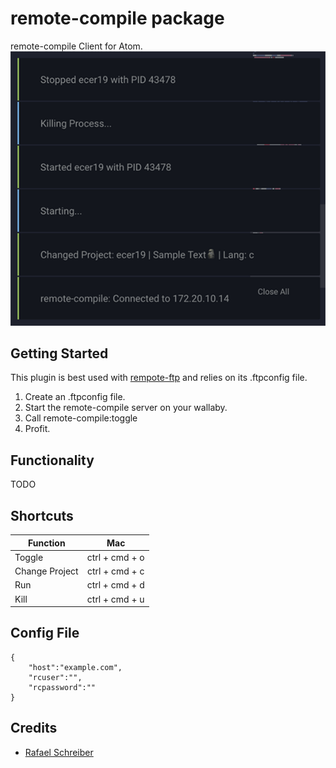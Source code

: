 # remote-compile package

remote-compile Client for Atom.
![rc-preview](./screen/overview.png)

## Getting Started
This plugin is best used with [rempote-ftp](https://github.com//icetee/remote-ftp) and relies on its .ftpconfig file.

1. Create an .ftpconfig file.
2. Start the remote-compile server on your wallaby.
3. Call remote-compile:toggle
4. Profit.

## Functionality
TODO

## Shortcuts
|       Function    |       Mac        |
|-----------        | :--------------: |
| Toggle            |  ctrl + cmd + o  |
| Change Project    |  ctrl + cmd + c  |
| Run               |  ctrl + cmd + d  |
| Kill              | ctrl + cmd  + u  |

## Config File
```
{
    "host":"example.com",
    "rcuser":"",
    "rcpassword":""
}
```

## Credits
  - [Rafael Schreiber](https://github.com/rafaelschreiber)
